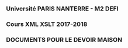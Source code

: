 ### Université PARIS NANTERRE - M2 DEFI

### Cours XML XSLT 2017-2018

### DOCUMENTS POUR LE DEVOIR MAISON

